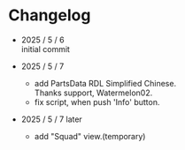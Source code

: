 # Changelog

- 2025 / 5 / 6  
  initial commit

- 2025 / 5 / 7  
  - add PartsData RDL Simplified Chinese.  
    Thanks support, Watermelon02.  
  - fix script, when push 'Info' button.

- 2025 / 5 / 7 later  
  - add "Squad" view.(temporary)
 